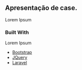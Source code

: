 <!-- ABOUT THE PROJECT -->
## Apresentação de case.


Lorem Ipsum
### Built With

Lorem Ipsum
* [Bootstrap](https://getbootstrap.com)
* [JQuery](https://jquery.com)
* [Laravel](https://laravel.com)
